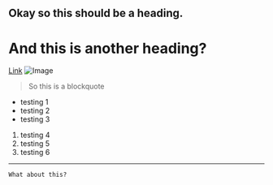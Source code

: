 ## Okay so this should be a heading. 
# And this is another heading?
[Link](https://www.youtube.com/watch?v=dQw4w9WgXcQ)
![Image](https://upload.wikimedia.org/wikipedia/en/4/4d/Shrek_%28character%29.png)
> So this is a blockquote
* testing 1 
* testing 2
* testing 3
1. testing 4
2. testing 5
3. testing 6
---
```
What about this? 
```
